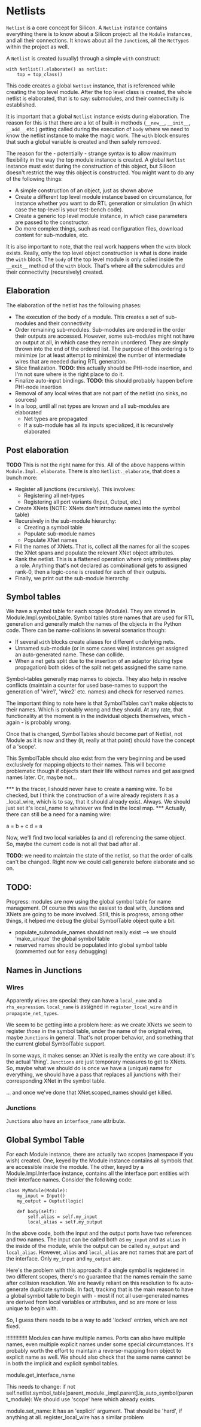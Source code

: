 # Netlists

`Netlist` is a core concept for Silicon. A `Netlist` instance contains everything there is to know about a Silicon project: all the `Module` instances, and all their connections. It knows about all the `Junction`s, all the `NetType`s within the project as well.

A `Netlist` is created (usually) through a simple `with` construct:

    with Netlist().elaborate() as netlist:
        top = top_class()

This code creates a global `Netlist` instance, that is referenced while creating the top level module. After the top level class is created, the whole netlist is elaborated, that is to say: submodules, and their connectivity is established.

It is important that a global `Netlist` instance exists during elaboration. The reason for this is that there are a lot of built-in methods (`__new__`, `__init__`, `__add__` etc.) getting called during the execution of `body` where we need to know the netlist instance to make the magic work. The `with` block ensures that such a global variable is created and then safely removed.

The reason for the - potentially - strange syntax is to allow maximum flexibility in the way the top module instance is created. A global `Netlist` instance must exist during the construction of this object, but Silicon doesn't restrict the way this object is constructed. You might want to do any of the following things:

- A simple construction of an object, just as shown above
- Create a different top level module instance based on circumstance, for instance whether you want to do RTL generation or simulation (in which case the top-level is your test-bench code).
- Create a generic top level module instance, in which case parameters are passed to the constructor.
- Do more complex things, such as read configuration files, download content for sub-modules, etc.

It is also important to note, that the real work happens when the `with` block exists. Really, only the top level object construction is what is done inside the `with` block. The `body` of the top level module is only called inside the `__exit__` method of the `with` block. That's where all the submodules and their connectivity (recursively) created.

## Elaboration
The elaboration of the netlist has the following phases:

- The execution of the body of a module. This creates a set of sub-modules and their connectivity
- Order remaining sub-modules. Sub-modules are ordered in the order their outputs are accessed. However, some sub-modules might not have an output at all, in which case they remain unordered. They are simply thrown into the end of the ordered list. The purpose of this ordering is to minimize (or at least attempt to minimize) the number of intermediate wires that are needed during RTL generation.
- Slice finalization. **TODO**: this actually should be PHI-node insertion, and I'm not sure where is the right place to do it.
- Finalize auto-input bindings. **TODO**: this should probably happen before PHI-node insertion
- Removal of any local wires that are not part of the netlist (no sinks, no sources)
- In a loop, until all net types are known and all sub-modules are elaborated
  - Net types are propagated
  - If a sub-module has all its inputs specialized, it is recursively elaborated

## Post elaboration
**TODO** This is not the right name for this. All of the above happens within `Module.Impl._elaborate`. There is also `Netlist._elaborate`, that does a bunch more:

- Register all junctions (recursively). This involves:
  - Registering all net-types
  - Registering all port variants (Input, Output, etc.)
- Create XNets (NOTE: XNets don't introduce names into the symbol table)
- Recursively in the sub-module hierarchy:
  - Creating a symbol table
  - Populate sub-module names
  - Populate XNet names
- Fill the names of XNets. That is, collect all the names for all the scopes the XNet spans and populate the relevant XNet object attributes.
- Rank the netlist. This is a flattened operation where only primitives play a role. Anything that's not declared as combinational gets to assigned rank-0, then a logic-cone is created for each of their outputs.
- Finally, we print out the sub-module hierarchy.

## Symbol tables
We have a symbol table for each scope (Module). They are stored in Module.Impl.symbol_table. Symbol tables store names that are used for RTL generation and generally match the names of the objects in the Python code. There can be name-collisions in several scenarios though:
- If several `with` blocks create aliases for different underlying nets.
- Unnamed sub-module (or in some cases wire) instances get assigned an auto-generated name. These can collide.
- When a net gets split due to the insertion of an adaptor (during type propagation) both sides of the split net gets assigned the same name.

Symbol-tables generally map names to objects. They also help in resolve conflicts (maintain a counter for used base-names to support the generation of 'wire1', 'wire2' etc. names) and check for reserved names.

The important thing to note here is that SymbolTables can't make objects to their names. Which is probably wrong and they should. At any rate, that functionality at the moment is in the individual objects themselves, which - again - is probably wrong.

Once that is changed, SymbolTables should become part of Netlist, not Module as it is now and they (it, really at that point) should have the concept of a 'scope'.

This SymbolTable should also exist from the very beginning and be used exclusively for mapping objects to their names. This will become problematic though if objects start their life without names and get assigned names later. Or, maybe not...


*** In the tracer, I should never have to create a naming wire. To be checked, but I think the construction of a wire already registers it as a _local_wire, which is to say, that it should already exist. Always. We should just set it's local_name to whatever we find in the local map.
*** Actually, there can still be a need for a naming wire:

   a = b + c
   d = a

Now, we'll find two local variables (a and d) referencing the same object. So, maybe the current code is not all that bad after all.

**TODO**: we need to maintain the state of the netlist, so that the order of calls can't be changed. Right now we could call generate before elaborate and so on.

## TODO:
Progress: modules are now using the global symbol table for name management. Of course this was the easiest to deal with, Junctions and XNets are going to be more involved. Still, this is progress, among other things, it helped me debug the global SymbolTable object quite a bit.
- populate_submodule_names should not really exist --> we should 'make_unique' the global symbol table
- reserved names should be populated into global symbol table (commented out for easy debugging)

## Names in Junctions

### Wires
Apparently `Wires` are special: they can have a `local_name` and a `rhs_expression`. `local_name` is assigned in `register_local_wire` and in `propagate_net_types`.

We seem to be getting into a problem here: as we create XNets we seem to register *those* in the symbol table, under the name of the original wires, maybe `Junctions` in general. That's not proper behavior, and something that the current global SymbolTable support.

In some ways, it makes sense: an XNet is really the entity we care about: it's the actual 'thing'. `Junctions` are just temporary measures to get to XNets. So, maybe what we should do is once we have a (unique) name for everything, we should have a pass that replaces all junctions with their corresponding XNet in the symbol table.

... and once we've done that XNet.scoped_names should get killed.

### Junctions
`Junctions` also have an `interface_name` attribute.


## Global Symbol Table

For each Module instance, there are actually two scopes (namespace if you wish) created. One, keyed by the Module instance contains all symbols that are accessible inside the module. The other, keyed by a Module.Impl.Interface instance, contains all the interface            port entities with their interface names. Consider the following code:

    class MyModule(Module):
        my_input = Input()
        my_output = Ouptut(logic)

        def body(self):
            self.alias = self.my_input
            local_alias = self.my_output

In the above code, both the input and the output ports have two references and two names. The input can be called both as `my_input` and as `alias` in the inside of the module, while the output can be called `my_output` and `local_alias`. However, `alias` and `local_alias` are not names that are part of the interface. Only `my_input` and `my_output` are.

Here's the problem with this approach: if a single symbol is registered in two different scopes, there's no guarantee that the names remain the same after collision resolution. We are heavily reliant on this resolution to fix auto-generate duplicate symbols. In fact, tracking that is the main reason to have a global symbol table to begin with - most if not all user-generated names are derived from local variables or attributes, and so are more or less unique to begin with.

So, I guess there needs to be a way to add 'locked' entries, which are not fixed.


!!!!!!!!!!!!!!
Modules can have multiple names. Ports can also have multiple names, even multiple explicit names under some special circumstances.
It's probably worth the effort to maintain a reverse-mapping from object to explicit name as well.
We should also check that the same name cannot be in both the implicit and explicit symbol tables.


module.get_interface_name

This needs to change:
                                    if not self.netlist.symbol_table[parent_module._impl.parent].is_auto_symbol(parent_module):
We should use 'scope' here which already exists.

module.set_name: it has an 'explicit' argument. That should be 'hard', if anything at all.
register_local_wire has a similar problem